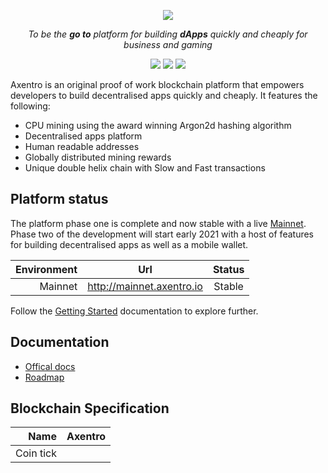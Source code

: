 <p align="center">
  <img src="https://raw.githubusercontent.com/Axentro/Axentro/master/imgs/axentro_logo.svg?sanitize=true"/>
</p>

<p align="center"><i>To be the <b>go to</b> platform for building <b>dApps</b> quickly and cheaply for business and gaming</i></p>

<p align="center">
<a href="https://github.com/Axentro/Axentro/actions/workflows/linux-ci.yml"><img src="https://github.com/Axentro/Axentro/actions/workflows/linux-ci.yml/badge.svg?branch=master"/></a> <a href="https://t.me/axentrohq"><img src="https://img.shields.io/static/v1.svg?label=chat&message=telegram&color=informational"/></a>
<a href="https://twitter.com/axentrohq"><img src="https://img.shields.io/twitter/follow/axentrohq.svg?label=Follow&style=social"/></a>
</p>

Axentro is an original proof of work blockchain platform that empowers developers to build decentralised apps quickly and cheaply. It features the following:

* CPU mining using the award winning Argon2d hashing algorithm
* Decentralised apps platform
* Human readable addresses
* Globally distributed mining rewards
* Unique double helix chain with Slow and Fast transactions

## Platform status

The platform phase one is complete and now stable with a live [Mainnet](http://mainnet.axentro.io). Phase two of the development will start early 2021 with a host of features for building decentralised apps as well as a mobile wallet.

|          Environment |                Url                |    Status    |
| -------------------: | :-------------------------------: | :----------: |
|              Mainnet | http://mainnet.axentro.io         |   Stable     |

Follow the [Getting Started](https://guide.axentro.io/) documentation to explore further.

## Documentation

* [Offical docs](https://guide.axentro.io/)
* [Roadmap](https://app.milanote.com/1KNIbi1ZRRBl6O?p=zcgg4WMTcH3)

## Blockchain Specification

|                 Name  |  Axentro                    |
| --------------------: | :-------------------------- |
|          Coin tick